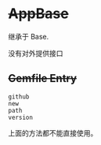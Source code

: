 # ~~AppBase~~

继承于 Base.

没有对外提供接口

## ~~Gemfile Entry~~

```
github
new
path
version
```

上面的方法都不能直接使用。

